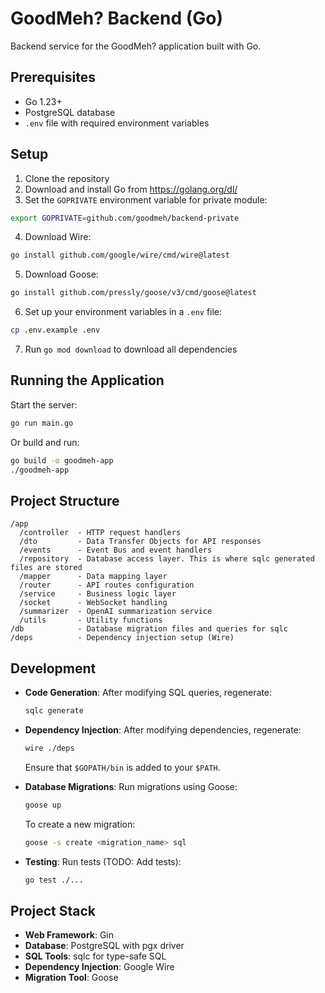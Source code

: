 # GoodMeh? Backend (Go)

Backend service for the GoodMeh? application built with Go.

## Prerequisites

- Go 1.23+
- PostgreSQL database
- `.env` file with required environment variables

## Setup

1. Clone the repository
2. Download and install Go from https://golang.org/dl/
3. Set the `GOPRIVATE` environment variable for private module:
  ```bash
  export GOPRIVATE=github.com/goodmeh/backend-private
  ```
4. Download Wire:
  ```bash
  go install github.com/google/wire/cmd/wire@latest
  ```
5. Download Goose:
  ```bash
  go install github.com/pressly/goose/v3/cmd/goose@latest
  ```
6. Set up your environment variables in a `.env` file:
  ```bash
  cp .env.example .env
  ```
7. Run `go mod download` to download all dependencies

## Running the Application

Start the server:
```bash
go run main.go
```

Or build and run:
```bash
go build -o goodmeh-app
./goodmeh-app
```

## Project Structure

```
/app
  /controller  - HTTP request handlers
  /dto         - Data Transfer Objects for API responses
  /events      - Event Bus and event handlers
  /repository  - Database access layer. This is where sqlc generated files are stored
  /mapper      - Data mapping layer
  /router      - API routes configuration
  /service     - Business logic layer
  /socket      - WebSocket handling
  /summarizer  - OpenAI summarization service
  /utils       - Utility functions
/db            - Database migration files and queries for sqlc
/deps          - Dependency injection setup (Wire)
```

## Development

- **Code Generation**: After modifying SQL queries, regenerate:
  ```bash
  sqlc generate
  ```
  
- **Dependency Injection**: After modifying dependencies, regenerate:
  ```bash
  wire ./deps
  ```
  Ensure that `$GOPATH/bin` is added to your `$PATH`.

- **Database Migrations**: Run migrations using Goose:
  ```bash
  goose up
  ```
  To create a new migration:
  ```bash
  goose -s create <migration_name> sql
  ```

- **Testing**: Run tests (TODO: Add tests):
  ```bash
  go test ./...
  ```

## Project Stack

- **Web Framework**: Gin
- **Database**: PostgreSQL with pgx driver
- **SQL Tools**: sqlc for type-safe SQL
- **Dependency Injection**: Google Wire
- **Migration Tool**: Goose